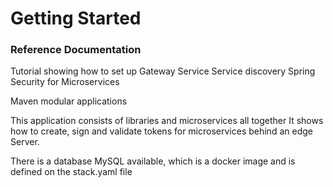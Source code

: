 # Getting Started

### Reference Documentation
Tutorial showing how to set up
Gateway Service
Service discovery
Spring Security for Microservices

Maven modular applications


This application consists of libraries and microservices all together
It shows how to create, sign and validate tokens for microservices behind an edge Server.

There is a database MySQL available, which is a docker image and is defined on the stack.yaml file

